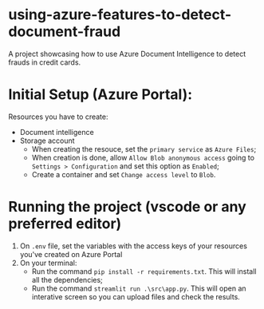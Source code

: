# using-azure-features-to-detect-document-fraud

A project showcasing how to use Azure Document Intelligence to detect frauds in credit cards.

# Initial Setup (Azure Portal):

Resources you have to create:
* Document intelligence
* Storage account
  * When creating the resouce, set the `primary service` as `Azure Files`;
  * When creation is done, allow `Allow Blob anonymous access` going to `Settings > Configuration` and set this option as `Enabled`;
  * Create a container and set `Change access level` to `Blob`.

# Running the project (vscode or any preferred editor)
1. On `.env` file, set the variables with the access keys of your resources you've created on Azure Portal
2. On your terminal:
     * Run the command `pip install -r requirements.txt`. This will install all the dependencies;
     * Run the command `streamlit run .\src\app.py`. This will open an interative screen so you can upload files and check the results.

